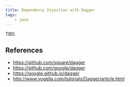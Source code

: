 ```yaml
---
title: Dependency Injection with Dagger
tags:
    - java
---
```


TBD.

References
----------
- https://github.com/square/dagger
- https://github.com/google/dagger
- https://google.github.io/dagger
- http://www.vogella.com/tutorials/Dagger/article.html
